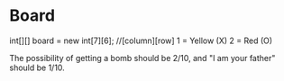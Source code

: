 
# Board

int[][] board = new int[7][6]; //[column][row]
    1 = Yellow (X)
    2 = Red (O)

The possibility of getting a bomb should be 2/10, and "I am your father" should be 1/10.


